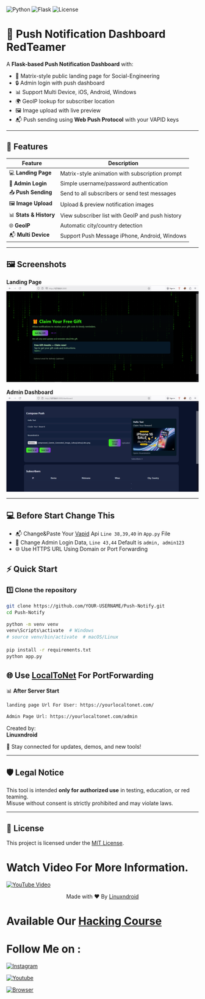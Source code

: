 ![Python](https://img.shields.io/badge/Python-3.x-blue.svg)
![Flask](https://img.shields.io/badge/Flask-Server-green.svg)
![License](https://img.shields.io/badge/License-MIT-lightgrey.svg)

# 📢 Push Notification Dashboard RedTeamer

A **Flask-based Push Notification Dashboard** with:
- 🎨 Matrix-style public landing page for Social-Engineering 
- 🔒 Admin login with push dashboard
- 📊 Support Multi Device, iOS, Android, Windows
- 🌍 GeoIP lookup for subscriber location  
- 🖼️ Image upload with live preview  
- 📬 Push sending using **Web Push Protocol** with your VAPID keys  

---

## 🚀 Features

| Feature | Description |
|---------|-------------|
| 💻 **Landing Page** | Matrix-style animation with subscription prompt |
| 🔑 **Admin Login** | Simple username/password authentication |
| 📤 **Push Sending** | Send to all subscribers or send test messages |
| 🖼️ **Image Upload** | Upload & preview notification images |
| 📊 **Stats & History** | View subscriber list with GeoIP and push history |
| 🌐 **GeoIP** | Automatic city/country detection |
| 📬 **Multi Device** | Support Push Message iPhone, Android, Windows |

---

## 🖼️ Screenshots

**Landing Page**  
![Landing Page](images/user.png)

**Admin Dashboard**  
![Admin Dashboard](images/admin.png)

---
## 💻 Before Start Change This
- 📬 Change&Paste Your [Vapid](https://vapidkeys.com/) Api ```Line 38,39,40``` in ```App.py``` File
- 🔑 Change Admin Login Data, ```Line 43,44``` Default is ```admin, admin123```
- 🌐 Use HTTPS URL Using Domain or Port Forwarding
  
## ⚡ Quick Start

### 1️⃣ Clone the repository
```bash
git clone https://github.com/YOUR-USERNAME/Push-Notify.git
cd Push-Notify
```
```bash
python -m venv venv
venv\Scripts\activate  # Windows
# source venv/bin/activate  # macOS/Linux

pip install -r requirements.txt
python app.py
```
## 🌐 Use [LocalToNet](https://localtonet.com) For PortForwarding

📊 **After Server Start** 
```bash
landing page Url For User: https://yourlocaltonet.com/
```
```bash
Admin Page Url: https://yourlocaltonet.com/admin
```
Created by:  
**Linuxndroid**

🔗 Stay connected for updates, demos, and new tools!

---

## 🛡️ Legal Notice

This tool is intended **only for authorized use** in testing, education, or red teaming.  
Misuse without consent is strictly prohibited and may violate laws.

---

## 📄 License

This project is licensed under the [MIT License](LICENSE).

# Watch Video For More Information.
[![YouTube Video](https://img.youtube.com/vi/up9fcNwsiqg/0.jpg)](https://youtu.be/up9fcNwsiqg?feature=shared)

<p align="center">Made with ❤️ By <a href="https://www.youtube.com/channel/UC2O1Hfg-dDCbUcau5QWGcgg">Linuxndroid</a></p>

# Available Our [Hacking Course](https://linuxndroid.in)

# Follow Me on :

[![Instagram](https://img.shields.io/badge/IG-linuxndroid-yellowgreen?style=for-the-badge&logo=instagram)](https://www.instagram.com/linuxndroid)

[![Youtube](https://img.shields.io/badge/Youtube-linuxndroid-redgreen?style=for-the-badge&logo=youtube)](https://www.youtube.com/channel/UC2O1Hfg-dDCbUcau5QWGcgg)

[![Browser](https://img.shields.io/badge/Website-linuxndroid-yellowred?style=for-the-badge&logo=browser)](https://www.linuxndroid.in)
